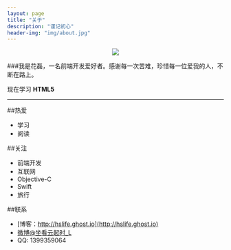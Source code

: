 ```yaml
---
layout: page
title: "关于"
description: "谨记初心"
header-img: "img/about.jpg"
---
```


<center>
    <p><img src="http://7xoxd4.com1.z0.glb.clouddn.com/ABOUT.jpg" align="center"></p>
</center>

###我是花磊，一名前端开发爱好者。感谢每一次苦难，珍惜每一位爱我的人，不断在路上。

 现在学习 **HTML5**

---
##热爱
* 学习
* 阅读

##关注
* 前端开发
* 互联网
* Objective-C
* Swift
* 旅行

##联系
* [博客：http://hslife.ghost.io](http://hslife.ghost.io)
* [微博@坐看云起时_L](http://weibo.com/2381268870)
* QQ: 1399359064






